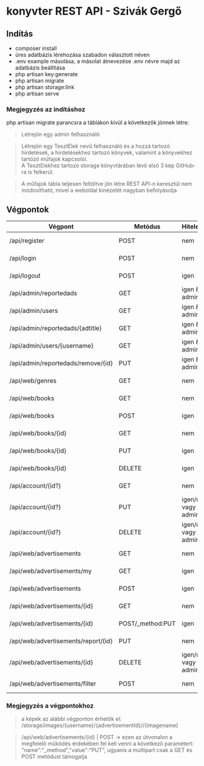 # konyvter REST API - Szivák Gergő

## Indítás

* composer install
* üres adatbázis lérehozása szabadon választott néven
* .env example másolása, a másolat átnevezése .env névre majd az adatbázis beállítása
* php artisan key:generate
* php artisan migrate
* php artisan storage:link
* php artisan serve

### Megjegyzés az indításhoz

php artisan migrate parancsra a táblákon kívül a következők jönnek létre:
>Létrejön egy admin felhasználó

>Létrejön egy TesztElek nevű felhasználó és a hozzá tartozó hirdetések, a 
hirdetésekhez tartozó könyvek, valamint a könyvekhez tartózó műfajok kapcsolói. <br /> 
A TesztElekhez tartozó storage könyvtárában lévő első 3 kép GitHub-ra is felkerül.

>A műfajok tábla teljesen feltöltve jön létre REST API-n keresztül nem módosítható,
mivel a weboldal kinézetét nagyban befolyásolja

## Végpontok

Végpont | Metódus | Hitelesítés | Siker 
--- | --- | --- | --- 
/api/register | POST | nem | 200 OK |
/api/login | POST | nem | 200 OK |
/api/logout | POST | igen | 200 OK |
/api/admin/reportedads | GET | igen & admin | 200 OK |
/api/admin/users | GET | igen & admin | 200 OK |
/api/admin/reportedads/{adtitle} | GET | igen & admin | 200 OK |
/api/admin/users/{username} | GET | igen & admin | 200 OK |
/api/admin/reportedads/remove/{id} | PUT | igen & admin | 200 OK |
/api/web/genres | GET | nem | 200 OK |
/api/web/books | GET | nem | 200 OK |
/api/web/books | POST | igen | 200 OK |
/api/web/books/{id} | GET | nem | 200 OK |
/api/web/books/{id} | PUT | igen | 200 OK |
/api/web/books/{id} | DELETE | igen | 200 OK |
/api/account/{id?} | GET | nem | 200 OK |
/api/account/{id?} | PUT | igen/user vagy admin | 200 OK |
/api/account/{id?} | DELETE | igen/user vagy admin | 200 OK |
/api/web/advertisements | GET | nem | 200 OK |
/api/web/advertisements/my | GET | igen | 200 OK |
/api/web/advertisements | POST | igen | 200 OK |
/api/web/advertisements/{id} | GET | nem | 200 OK |
/api/web/advertisements/{id} | POST/_method:PUT | igen | 200 OK |
/api/web/advertisements/report/{id} | PUT | nem | 200 OK |
/api/web/advertisements/{id} | DELETE | igen/user vagy admin | 200 OK |
/api/web/advertisements/filter | POST | nem | 200 OK |

### Megjegyzés a végpontokhoz

>a képek az alábbi végponton érhetők el:
/storage/images/{username}/{advertisementId}//{imagename}

>/api/web/advertisements/{id} | POST -> ezen az útvonalon a megfelelő működés 
érdekében fel kell venni a következő paramétert: "name":"_method","value":"PUT", 
ugyanis a multipart csak a GET és POST metódust támogatja
